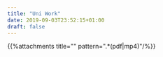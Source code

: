 ```yaml
---
title: "Uni Work"
date: 2019-09-03T23:52:15+01:00
draft: false
---
```


{{%attachments title="" pattern=".*(pdf|mp4)"/%}}

